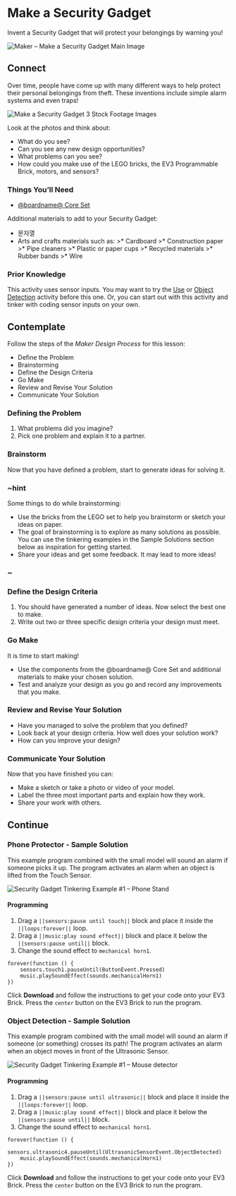 # Make a Security Gadget

Invent a Security Gadget that will protect your belongings by warning you!

![Maker – Make a Security Gadget Main Image](/static/lessons/make-a-security-gadget/lego-maker-security-detect.jpg)

## Connect

Over time, people have come up with many different ways to help protect their personal belongings from theft. These inventions include simple alarm systems and even traps!

![Make a Security Gadget 3 Stock Footage Images](/static/lessons/make-a-security-gadget/three-stock.jpg)

Look at the photos and think about:

* What do you see?
* Can you see any new design opportunities?
* What problems can you see?
* How could you make use of the LEGO bricks, the EV3 Programmable Brick, motors, and sensors?

### Things You’ll Need

* [@boardname@ Core Set](https://education.lego.com/enus/products/legomindstormseducationev3coreset/5003400)

Additional materials to add to your Security Gadget:

* 문자열
* Arts and crafts materials such as: >* Cardboard >* Construction paper >* Pipe cleaners >* Plastic or paper cups >* Recycled materials >* Rubber bands >* Wire

### Prior Knowledge

This activity uses sensor inputs. You may want to try the [Use](/getting-started/use) or [Object Detection](/coding/object-detection) activity before this one. Or, you can start out with this activity and tinker with coding sensor inputs on your own.

## Contemplate

Follow the steps of the *Maker Design Process* for this lesson:

* Define the Problem
* Brainstorming
* Define the Design Criteria
* Go Make
* Review and Revise Your Solution
* Communicate Your Solution

### Defining the Problem

1. What problems did you imagine? 
2. Pick one problem and explain it to a partner.

### Brainstorm

Now that you have defined a problem, start to generate ideas for solving it.

### ~hint

Some things to do while brainstorming:

* Use the bricks from the LEGO set to help you brainstorm or sketch your ideas on paper.
* The goal of brainstorming is to explore as many solutions as possible. You can use the tinkering examples in the Sample Solutions section below as inspiration for getting started.
* Share your ideas and get some feedback. It may lead to more ideas!

### ~

### Define the Design Criteria

1. You should have generated a number of ideas. Now select the best one to make. 
2. Write out two or three specific design criteria your design must meet.

### Go Make

It is time to start making!

* Use the components from the @boardname@ Core Set and additional materials to make your chosen solution. 
* Test and analyze your design as you go and record any improvements that you make. 

### Review and Revise Your Solution

* Have you managed to solve the problem that you defined? 
* Look back at your design criteria. How well does your solution work? 
* How can you improve your design?

### Communicate Your Solution

Now that you have finished you can:

* Make a sketch or take a photo or video of your model.
* Label the three most important parts and explain how they work.
* Share your work with others.

## Continue

### Phone Protector - Sample Solution

This example program combined with the small model will sound an alarm if someone picks it up. The program activates an alarm when an object is lifted from the Touch Sensor.

![Security Gadget Tinkering Example #1 – Phone Stand](/static/lessons/make-a-security-gadget/lego-maker-security-gadget.jpg)

#### Programming

1. Drag a `||sensors:pause until touch||` block and place it inside the `||loops:forever||` loop.
2. Drag a `||music:play sound effect||` block and place it below the `||sensors:pause until||` block.
3. Change the sound effect to `mechanical horn1`.

```blocks
forever(function () {
    sensors.touch1.pauseUntil(ButtonEvent.Pressed)
    music.playSoundEffect(sounds.mechanicalHorn1)
})
```

Click **Download** and follow the instructions to get your code onto your EV3 Brick. Press the `center` button on the EV3 Brick to run the program.

### Object Detection - Sample Solution

This example program combined with the small model will sound an alarm if someone (or something) crosses its path! The program activates an alarm when an object moves in front of the Ultrasonic Sensor.

![Security Gadget Tinkering Example #1 – Mouse detector](/static/lessons/make-a-security-gadget/lego-maker-security-detect.jpg)

#### Programming

1. Drag a `||sensors:pause until ultrasonic||` block and place it inside the `||loops:forever||` loop.
2. Drag a `||music:play sound effect||` block and place it below the `||sensors:pause until||` block.
3. Change the sound effect to `mechanical horn1`.

```blocks
forever(function () {
    sensors.ultrasonic4.pauseUntil(UltrasonicSensorEvent.ObjectDetected)
    music.playSoundEffect(sounds.mechanicalHorn1)
})
```

Click **Download** and follow the instructions to get your code onto your EV3 Brick. Press the `center` button on the EV3 Brick to run the program.